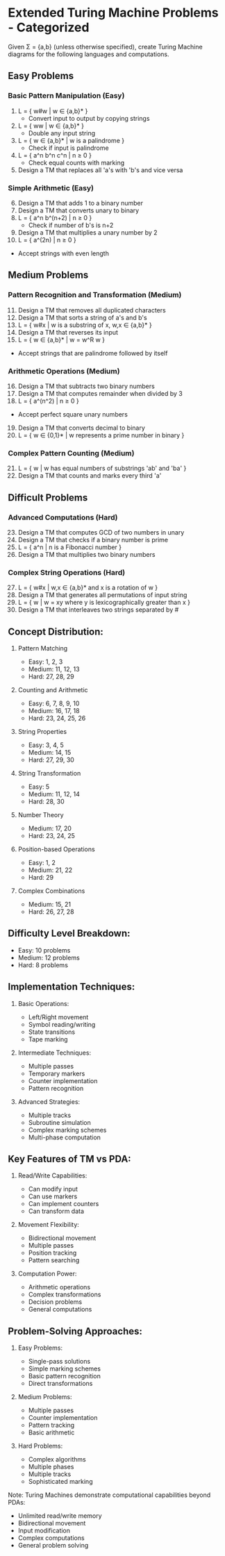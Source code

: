 # Extended Turing Machine Problems - Categorized

Given Σ = {a,b} (unless otherwise specified), create Turing Machine diagrams for the following languages and computations.

## Easy Problems

### Basic Pattern Manipulation (Easy)
1. L = { w#w | w ∈ {a,b}* }
   - Convert input to output by copying strings
2. L = { ww | w ∈ {a,b}* }
   - Double any input string
3. L = { w ∈ {a,b}* | w is a palindrome }
   - Check if input is palindrome
4. L = { a^n b^n c^n | n ≥ 0 }
   - Check equal counts with marking
5. Design a TM that replaces all 'a's with 'b's and vice versa

### Simple Arithmetic (Easy)
6. Design a TM that adds 1 to a binary number
7. Design a TM that converts unary to binary
8. L = { a^n b^(n+2) | n ≥ 0 }
   - Check if number of b's is n+2
9. Design a TM that multiplies a unary number by 2
10. L = { a^(2n) | n ≥ 0 }
   - Accept strings with even length

## Medium Problems

### Pattern Recognition and Transformation (Medium)
11. Design a TM that removes all duplicated characters
12. Design a TM that sorts a string of a's and b's
13. L = { w#x | w is a substring of x, w,x ∈ {a,b}* }
14. Design a TM that reverses its input
15. L = { w ∈ {a,b}* | w = w^R w }
   - Accept strings that are palindrome followed by itself

### Arithmetic Operations (Medium)
16. Design a TM that subtracts two binary numbers
17. Design a TM that computes remainder when divided by 3
18. L = { a^(n^2) | n ≥ 0 }
   - Accept perfect square unary numbers
19. Design a TM that converts decimal to binary
20. L = { w ∈ {0,1}* | w represents a prime number in binary }

### Complex Pattern Counting (Medium)
21. L = { w | w has equal numbers of substrings 'ab' and 'ba' }
22. Design a TM that counts and marks every third 'a'

## Difficult Problems

### Advanced Computations (Hard)
23. Design a TM that computes GCD of two numbers in unary
24. Design a TM that checks if a binary number is prime
25. L = { a^n | n is a Fibonacci number }
26. Design a TM that multiplies two binary numbers

### Complex String Operations (Hard)
27. L = { w#x | w,x ∈ {a,b}* and x is a rotation of w }
28. Design a TM that generates all permutations of input string
29. L = { w | w = xy where y is lexicographically greater than x }
30. Design a TM that interleaves two strings separated by #

## Concept Distribution:

1. Pattern Matching
   - Easy: 1, 2, 3
   - Medium: 11, 12, 13
   - Hard: 27, 28, 29

2. Counting and Arithmetic
   - Easy: 6, 7, 8, 9, 10
   - Medium: 16, 17, 18
   - Hard: 23, 24, 25, 26

3. String Properties
   - Easy: 3, 4, 5
   - Medium: 14, 15
   - Hard: 27, 29, 30

4. String Transformation
   - Easy: 5
   - Medium: 11, 12, 14
   - Hard: 28, 30

5. Number Theory
   - Medium: 17, 20
   - Hard: 23, 24, 25

6. Position-based Operations
   - Easy: 1, 2
   - Medium: 21, 22
   - Hard: 29

7. Complex Combinations
   - Medium: 15, 21
   - Hard: 26, 27, 28

## Difficulty Level Breakdown:
- Easy: 10 problems
- Medium: 12 problems
- Hard: 8 problems

## Implementation Techniques:

1. Basic Operations:
   - Left/Right movement
   - Symbol reading/writing
   - State transitions
   - Tape marking

2. Intermediate Techniques:
   - Multiple passes
   - Temporary markers
   - Counter implementation
   - Pattern recognition

3. Advanced Strategies:
   - Multiple tracks
   - Subroutine simulation
   - Complex marking schemes
   - Multi-phase computation

## Key Features of TM vs PDA:

1. Read/Write Capabilities:
   - Can modify input
   - Can use markers
   - Can implement counters
   - Can transform data

2. Movement Flexibility:
   - Bidirectional movement
   - Multiple passes
   - Position tracking
   - Pattern searching

3. Computation Power:
   - Arithmetic operations
   - Complex transformations
   - Decision problems
   - General computations

## Problem-Solving Approaches:

1. Easy Problems:
   - Single-pass solutions
   - Simple marking schemes
   - Basic pattern recognition
   - Direct transformations

2. Medium Problems:
   - Multiple passes
   - Counter implementation
   - Pattern tracking
   - Basic arithmetic

3. Hard Problems:
   - Complex algorithms
   - Multiple phases
   - Multiple tracks
   - Sophisticated marking

Note: Turing Machines demonstrate computational capabilities beyond PDAs:
- Unlimited read/write memory
- Bidirectional movement
- Input modification
- Complex computations
- General problem solving
